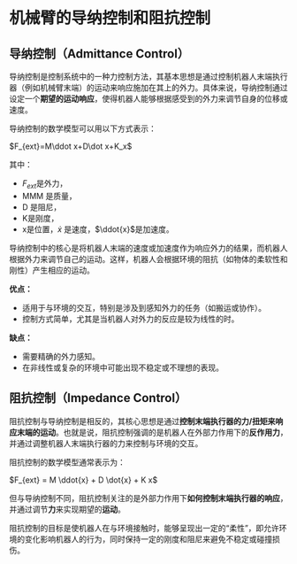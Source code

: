 # 机械臂的导纳控制和阻抗控制

## 导纳控制（Admittance Control）

导纳控制是控制系统中的一种力控制方法，其基本思想是通过控制机器人末端执行器（例如机械臂末端）的运动来响应施加在其上的外力。具体来说，导纳控制通过设定一个**期望的运动响应**，使得机器人能够根据感受到的外力来调节自身的位移或速度。

导纳控制的数学模型可以用以下方式表示：

$F_{ext}=M\ddot x+D\dot x+K_x$

其中：

- $F_{ext}$是外力，
- MMM 是质量，
- D 是阻尼，
- K是刚度，
- x是位置，$\dot{x}$ 是速度，$\ddot{x}$是加速度。

导纳控制中的核心是将机器人末端的速度或加速度作为响应外力的结果，而机器人根据外力来调节自己的运动。这样，机器人会根据环境的阻抗（如物体的柔软性和刚性）产生相应的运动。

**优点：**

- 适用于与环境的交互，特别是涉及到感知外力的任务（如搬运或协作）。
- 控制方式简单，尤其是当机器人对外力的反应是较为线性的时。

**缺点：**

- 需要精确的外力感知。
- 在非线性或复杂的环境中可能出现不稳定或不理想的表现。



## 阻抗控制（Impedance Control）

阻抗控制与导纳控制是相反的，其核心思想是通过**控制末端执行器的力/扭矩来响应末端的运动**。也就是说，阻抗控制强调的是机器人在外部力作用下的**反作用力**，并通过调整机器人末端执行器的力来控制与环境的交互。

阻抗控制的数学模型通常表示为：

$F_{ext} = M \ddot{x} + D \dot{x} + K x$

但与导纳控制不同，阻抗控制关注的是外部力作用下**如何控制末端执行器的响应**，并通过调节**力**来实现期望的**运动**。

阻抗控制的目标是使机器人在与环境接触时，能够呈现出一定的“柔性”，即允许环境的变化影响机器人的行为，同时保持一定的刚度和阻尼来避免不稳定或碰撞损伤。